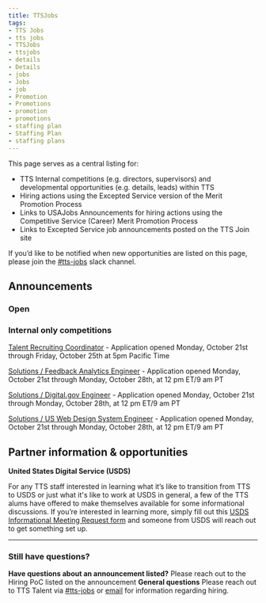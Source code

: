 ```yaml
---
title: TTSJobs
tags:
- TTS Jobs
- tts jobs
- TTSJobs
- ttsjobs
- details
- Details
- jobs 
- Jobs
- job
- Promotion
- Promotions
- promotion
- promotions
- staffing plan
- Staffing Plan
- staffing plans
---
```


This page serves as a central listing for:

- TTS Internal competitions (e.g. directors, supervisors) and developmental opportunities (e.g. details, leads) within TTS
- Hiring actions using the Excepted Service version of the Merit Promotion Process
- Links to USAJobs Announcements for hiring actions using the Competitive Service (Career) Merit Promotion Process
- Links to Excepted Service job announcements posted on the TTS Join site

If you’d like to be notified when new opportunities are listed on this page, please join the [#tts-jobs](https://gsa-tts.slack.com/messages/tts-jobs/) slack channel.

## Announcements

### Open


### Internal only competitions

[Talent Recruiting Coordinator](https://docs.google.com/document/d/1Z_uBhV-65GEiRqg7ntv8WlBBLC4iLFpMkFZUuUAu9z4/edit#)  - Application opened Monday, October 21st through Friday, October 25th at 5pm Pacific Time

[Solutions / Feedback Analytics Engineer](https://docs.google.com/document/d/1L8WGrKMjeKfEaysACLj3-ybuk94IaKIZ9angkuY-2SM/edit) - Application opened Monday, October 21st through Monday, October 28th, at 12 pm ET/9 am PT

[Solutions / Digital.gov Engineer](https://docs.google.com/document/d/1uzoB3Agm-QxIzFtGuoAuiweP_glKgAZgPOjJPMRRjhw/edit) - Application opened Monday, October 21st through Monday, October 28th, at 12 pm ET/9 am PT

[Solutions / US Web Design System Engineer](https://docs.google.com/document/d/1dsVJKrmg-44yc4bWPtZbTlPJpQQo1_p6EnCI9cpMaqg/edit) - Application opened Monday, October 21st through Monday, October 28th, at 12 pm ET/9 am PT


## Partner information & opportunities

**United States Digital Service (USDS)**

For any TTS staff interested in learning what it’s like to transition from TTS to USDS or just what it's like to work at USDS in general, a few of the TTS alums have offered to make themselves available for some informational discussions. If you’re interested in learning more, simply fill out this [USDS Informational Meeting Request form](https://docs.google.com/forms/d/e/1FAIpQLSfzbkhF6ahHv8-mu3BOpl6l7qg_kVyHuGUpDMcA-cPW60BfoQ/viewform?usp=sf_link) and someone from USDS will reach out to get something set up.

---------------------------------------------------------------------

### Still have questions?

**Have questions about an announcement listed?** Please reach out to the Hiring PoC listed on the announcement
**General questions** Please reach out to TTS Talent via [#tts-jobs](https://gsa-tts.slack.com/messages/tts-jobs/) or [email](mailto:tts-talentteam@gsa.gov) for information regarding hiring.
